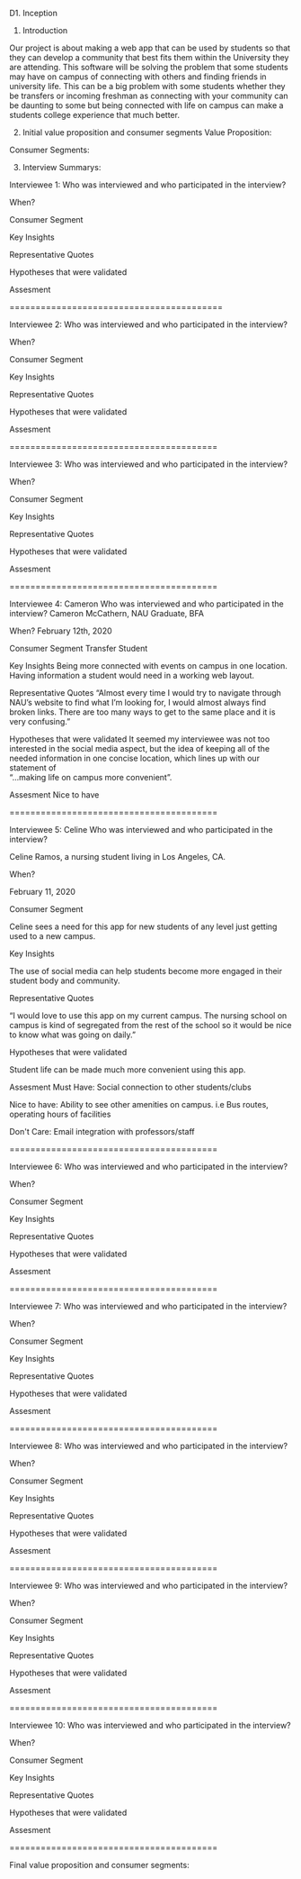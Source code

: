 D1. Inception

1. Introduction

  Our project is about making a web app that can be used by students so that they can develop a community that best fits them within the 
University they are attending. This software will be solving the problem that some students may have on campus of connecting with others 
and finding friends in university life. This can be a big problem with some students whether they be transfers or incoming freshman as 
connecting with your community can be daunting to some but being connected with life on campus can make a students college experience 
that much better.

2. Initial value proposition and consumer segments
  Value Proposition:
  
  Consumer Segments:
  
3. Interview Summarys:

Interviewee 1:
  Who was interviewed and who participated in the interview?
  
  When?
  
  Consumer Segment
  
  Key Insights
  
  Representative Quotes
  
  Hypotheses that were validated
  
  Assesment
  
  =========================================
  
  Interviewee 2:
  Who was interviewed and who participated in the interview?
  
  When?
  
  Consumer Segment
  
  Key Insights
  
  Representative Quotes
  
  Hypotheses that were validated
  
  Assesment
  
  ========================================
    
  Interviewee 3:
  Who was interviewed and who participated in the interview?
  
  When?
  
  Consumer Segment
  
  Key Insights
  
  Representative Quotes
  
  Hypotheses that were validated
  
  Assesment
  
  ========================================
    
  Interviewee 4: Cameron
  Who was interviewed and who participated in the interview?
  Cameron McCathern, NAU Graduate, BFA
  
  When?
  February 12th, 2020
  
  Consumer Segment
  Transfer Student
  
  Key Insights
  Being more connected with events on campus in one location.
  Having information a student would need in a working web layout.
  
  Representative Quotes
  “Almost every time I would try to navigate through NAU’s website to find what I’m looking for, I 
  would almost always find broken links. There are too many ways to get to the same place and it is 
  very confusing.”
  
  Hypotheses that were validated
  It seemed my interviewee was not too interested in the social media aspect, but the idea of keeping 
  all of the needed information in one concise location, which lines up with our statement of  
  “...making life on campus more convenient”.
  
  Assesment
  Nice to have
  
  ========================================
    
  Interviewee 5: Celine
  Who was interviewed and who participated in the interview?
  
  Celine Ramos, a nursing student living in Los Angeles, CA.
  
  When?
  
  February 11, 2020
  
  Consumer Segment
  
  Celine sees a need for this app for new students of any level just getting used to a new campus.
  
  Key Insights
  
  The use of social media can help students become more engaged in their student body and community.
  
  Representative Quotes
  
  “I would love to use this app on my current campus. The nursing school on campus is kind of segregated from the rest of the school so   it would be nice to know what was going on daily.”

  
  Hypotheses that were validated
  
  Student life can be made much more convenient using this app.
  
  Assesment
  Must Have: Social connection to other students/clubs
  
  Nice to have: Ability to see other amenities on campus. i.e Bus routes, operating hours of facilities
  
  Don't Care: Email integration with professors/staff
  
  ========================================
    
  Interviewee 6:
  Who was interviewed and who participated in the interview?
  
  When?
  
  Consumer Segment
  
  Key Insights
  
  Representative Quotes
  
  Hypotheses that were validated
  
  Assesment
  
  ========================================
    
  Interviewee 7:
  Who was interviewed and who participated in the interview?
  
  When?
  
  Consumer Segment
  
  Key Insights
  
  Representative Quotes
  
  Hypotheses that were validated
  
  Assesment
  
  ========================================
    
  Interviewee 8:
  Who was interviewed and who participated in the interview?
  
  When?
  
  Consumer Segment
  
  Key Insights
  
  Representative Quotes
  
  Hypotheses that were validated
  
  Assesment
  
  ========================================
    
  Interviewee 9:
  Who was interviewed and who participated in the interview?
  
  When?
  
  Consumer Segment
  
  Key Insights
  
  Representative Quotes
  
  Hypotheses that were validated
  
  Assesment
  
  ========================================
    
  Interviewee 10:
  Who was interviewed and who participated in the interview?
  
  When?
  
  Consumer Segment
  
  Key Insights
  
  Representative Quotes
  
  Hypotheses that were validated
  
  Assesment
  
  ========================================
  
  Final value proposition and consumer segments:
 

